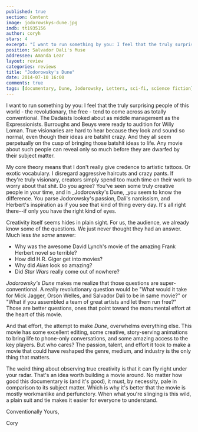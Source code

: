 ```yaml
---
published: true
section: Content
image: jodorowskys-dune.jpg
imdb: tt1935156
author: coryh
stars: 4
excerpt: "I want to run something by you: I feel that the truly surprising people of this world - the revolutionary, the free - tend to come across as totally conventional. "
position: Salvador Dali's Muse
addressee: Amanda Lear
layout: review
categories: reviews
title: "Jodorowsky's Dune"
date: 2014-07-10 16:00
comments: true
tags: [documentary, Dune, Jodorowsky, Letters, sci-fi, science fiction]
---
```

I want to run something by you: I feel that the truly surprising people of this world - the revolutionary, the free - tend to come across as totally conventional. The Dadaists looked about as middle management as the Expressionists. Burroughs and Beuys were ready to audition for Willy Loman. True visionaries are hard to hear because they look and sound so normal, even though their ideas are batshit crazy. And they all seem perpetually on the cusp of bringing those batshit ideas to life. Any movie about such people can reveal only so much before they are dwarfed by their subject matter.

My core theory means that I don't really give credence to artistic tattoos. Or exotic vocabulary. I disregard aggressive haircuts and crazy pants. If they're truly visionary, creators simply spend too much time on their work to worry about that shit. Do you agree? You've seen some truly creative people in your time, and in _Jodorowsky's Dune, _you seem to know the difference. You parse Jodorowsky's passion, Dali's narcissism, and Herbert's inspiration as if you see that kind of thing every day. It's all right there--if only you have the right kind of eyes.

Creativity itself seems hides in plain sight. For us, the audience, we already know some of the questions. We just never thought they had an answer. Much less _the same_ answer:

  * Why was the awesome David Lynch's movie of the amazing Frank Herbert novel so terrible? 
  * How did H.R. Giger get into movies? 
  * Why did _Alien_ look so amazing?
  * Did _Star Wars_ really come out of nowhere?

_Jodorowsky's Dune_ makes me realize that those questions are super-conventional. A really revolutionary question would be "What would it take for Mick Jagger, Orson Welles, and Salvador Dali to be in same movie?" or "What if you assembled a team of great artists and let them run free?" Those are better questions, ones that point toward the monumental effort at the heart of this movie.

And that effort, the attempt to make _Dune_, overwhelms everything else. This movie has some excellent editing, some creative, story-serving animations to bring life to phone-only conversations, and some amazing access to the key players. But who cares? The passion, talent, and effort it took to make a movie that could have reshaped the genre, medium, and industry is the only thing that matters. 

The weird thing about observing true creativity is that it can fly right under your radar. That's an idea worth building  a movie around. No matter how good this documentary is (and it's good), it must, by necessity, pale in comparison to its subject matter. Which is why it's better that the movie is mostly workmanlike and perfunctory. When what you're slinging is this wild, a plain suit and tie makes it easier for everyone to understand.

Conventionally Yours,

Cory